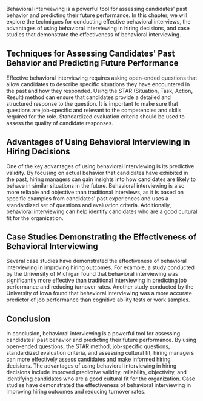 
Behavioral interviewing is a powerful tool for assessing candidates' past behavior and predicting their future performance. In this chapter, we will explore the techniques for conducting effective behavioral interviews, the advantages of using behavioral interviewing in hiring decisions, and case studies that demonstrate the effectiveness of behavioral interviewing.

Techniques for Assessing Candidates' Past Behavior and Predicting Future Performance
------------------------------------------------------------------------------------

Effective behavioral interviewing requires asking open-ended questions that allow candidates to describe specific situations they have encountered in the past and how they responded. Using the STAR (Situation, Task, Action, Result) method can ensure that candidates provide a detailed and structured response to the question. It is important to make sure that questions are job-specific and relevant to the competencies and skills required for the role. Standardized evaluation criteria should be used to assess the quality of candidate responses.

Advantages of Using Behavioral Interviewing in Hiring Decisions
---------------------------------------------------------------

One of the key advantages of using behavioral interviewing is its predictive validity. By focusing on actual behavior that candidates have exhibited in the past, hiring managers can gain insights into how candidates are likely to behave in similar situations in the future. Behavioral interviewing is also more reliable and objective than traditional interviews, as it is based on specific examples from candidates' past experiences and uses a standardized set of questions and evaluation criteria. Additionally, behavioral interviewing can help identify candidates who are a good cultural fit for the organization.

Case Studies Demonstrating the Effectiveness of Behavioral Interviewing
-----------------------------------------------------------------------

Several case studies have demonstrated the effectiveness of behavioral interviewing in improving hiring outcomes. For example, a study conducted by the University of Michigan found that behavioral interviewing was significantly more effective than traditional interviewing in predicting job performance and reducing turnover rates. Another study conducted by the University of Iowa found that behavioral interviewing was a more accurate predictor of job performance than cognitive ability tests or work samples.

Conclusion
----------

In conclusion, behavioral interviewing is a powerful tool for assessing candidates' past behavior and predicting their future performance. By using open-ended questions, the STAR method, job-specific questions, standardized evaluation criteria, and assessing cultural fit, hiring managers can more effectively assess candidates and make informed hiring decisions. The advantages of using behavioral interviewing in hiring decisions include improved predictive validity, reliability, objectivity, and identifying candidates who are a good cultural fit for the organization. Case studies have demonstrated the effectiveness of behavioral interviewing in improving hiring outcomes and reducing turnover rates.
